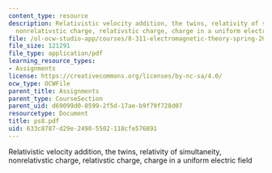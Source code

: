 ```yaml
---
content_type: resource
description: Relativistic velocity addition, the twins, relativity of simultaneity,
  nonrelativstic charge, relativstic charge, charge in a uniform electric field
file: /ol-ocw-studio-app/courses/8-311-electromagnetic-theory-spring-2004/633c8787d29e24905502118cfe576891_ps8.pdf
file_size: 121291
file_type: application/pdf
learning_resource_types:
- Assignments
license: https://creativecommons.org/licenses/by-nc-sa/4.0/
ocw_type: OCWFile
parent_title: Assignments
parent_type: CourseSection
parent_uid: d69099d0-8599-2f5d-17ae-b9f79f728d07
resourcetype: Document
title: ps8.pdf
uid: 633c8787-d29e-2490-5502-118cfe576891
---
```

Relativistic velocity addition, the twins, relativity of simultaneity, nonrelativstic charge, relativstic charge, charge in a uniform electric field